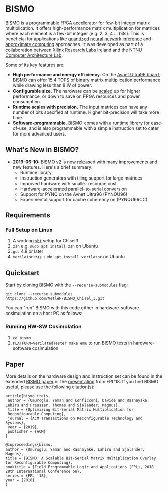 # BISMO

BISMO is a programmable FPGA accelerator for few-bit integer matrix multiplication.
It offers high-performance matrix multiplication for matrices where each
element is a few-bit integer (e.g. 2, 3, 4 ... bits).
This is beneficial for applications like
[quantized neural network inference](https://arxiv.org/abs/1709.04060)
and
[approximate computing](https://en.wikipedia.org/wiki/Approximate_computing)
approaches.
It was developed as part of a collaboration between
[Xilinx Research Labs Ireland](http://www.pynq.io/ml) and the [NTNU Computer Architecture Lab](https://www.ntnu.edu/idi/lab/cal).


Some of its key features are:
* **High performance and energy efficiency.** On the
  [Avnet Ultra96 board](http://zedboard.org/product/ultra96), BISMO can
  offer 15.4 TOPS of binary matrix multiplication performance while drawing less
  than 8 W of power.
* **Configurable size.** The hardware can be [scaled](doc/hardware.md) up for higher performance, or
  down to save on FPGA resources and power consumption.
* **Runtime scales with precision.** The input matrices can have any number of
  bits specified at runtime. Higher bit-precision will take more time.
* **Software-programmable.** BISMO comes with a [runtime library](doc/software.md) for ease-of-use, and is also programmable with a simple instruction set to
  cater for more advanced users.

## What's New in BISMO?

* **2019-06-10:** BISMO v2 is now released with many improvements and new features. Here's a brief summary:
  - Runtime library
  - Instruction generators with tiling support for large matrices
  - Improved hardware with smaller resource cost
  - Hardware-accelerated parallel-to-serial conversion
  - Support for PYNQ on the Avnet Ultra96 (PYNQU96)
  - Experimental support for cache coherency on (PYNQU96CC)

## Requirements

### Full Setup on Linux
1. A working [`sbt`](https://www.scala-sbt.org/1.0/docs/Installing-sbt-on-Linux.html) setup for Chisel3
2. `zsh` e.g. `sudo apt install zsh` on Ubuntu
3. `gcc` 4.8 or later
4. `verilator` e.g. `sudo apt install verilator` on Ubuntu

## Quickstart

Start by cloning BISMO with the `--recurse-submodules` flag:

`git clone --recurse-submodules https://github.com/VetleH/BISMO_Chisel_3.git`

You can "run" BISMO with this code either in hardware-software cosimulation
on a host PC as follows:

### Running HW-SW Cosimulation
1. `cd bismo`
2. `PLATFORM=VerilatedTester make emu` to run BISMO tests in hardware-software cosimulation.

## Paper
More details on the hardware design and instruction set can be found in the
extended [BISMO paper](https://arxiv.org/pdf/1901.00370.pdf) or the
[presentation](https://docs.google.com/presentation/d/1cMCzzgi8VESY2O9AJpcU78XG0YmY4yuFbQngI3-Fm10/edit?usp=sharing)
from FPL'18. If you find BISMO useful, please use the following citation(s):

```
article{bismo_trets,
 author = {Umuroglu, Yaman and Conficconi, Davide and Rasnayake, Lahiru and Preusser, Thomas and Sjalander, Magnus},
 title = {Optimizing Bit-Serial Matrix Multiplication for
 Reconfigurable Computing},
 journal = {ACM Transactions on Reconfigurable Technology and Systems},
 year = {2019},
 publisher = {ACM}
}

@inproceedings{bismo,
author = {Umuroglu, Yaman and Rasnayake, Lahiru and Sjalander, Magnus},
title = {BISMO: A Scalable Bit-Serial Matrix Multiplication Overlay for Reconfigurable Computing},
booktitle = {Field Programmable Logic and Applications (FPL), 2018 28th International Conference on},
series = {FPL '18},
year = {2018}
}
```
